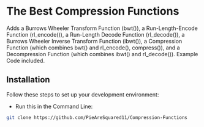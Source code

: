 # The Best Compression Functions

Adds a Burrows Wheeler Transform Function (bwt()), a Run-Length-Encode Function (rl_encode()), a Run-Length Decode Function (rl_decode()), 
a Burrows Wheeler Inverse Transform Function (ibwt()), a Compression Function (which combines bwt() and rl_encode(), compress()), and a 
Decompression Function (which combines ibwt() and rl_decode()). Example Code included.

## Installation

Follow these steps to set up your development environment:

- Run this in the Command Line:
```bash
git clone https://github.com/PieAreSquared11/Compression-Functions
